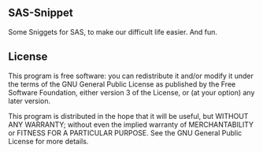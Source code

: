 ## SAS-Snippet
Some Sniggets for SAS, to make our difficult life easier. And fun.

## License
This program is free software: you can redistribute it and/or modify
it under the terms of the GNU General Public License as published by
 the Free Software Foundation, either version 3 of the License, or
(at your option) any later version.

This program is distributed in the hope that it will be useful,
    but WITHOUT ANY WARRANTY; without even the implied warranty of
    MERCHANTABILITY or FITNESS FOR A PARTICULAR PURPOSE.  See the
    GNU General Public License for more details.
